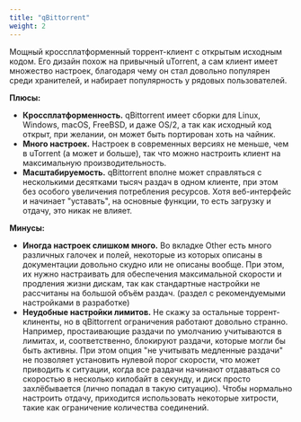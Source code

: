 ```yaml
---
title: "qBittorrent"
weight: 2
---
```

Мощный кроссплатформенный торрент-клиент с открытым исходным кодом. Его дизайн похож на привычный uTorrent, а сам клиент
имеет множество настроек, благодаря чему он стал довольно популярен среди хранителей, и набирает популярность у рядовых
пользователей.

**Плюсы:**

* **Кроссплатформенность.** qBittorrent имеет сборки для Linux, Windows, macOS, FreeBSD, и даже OS/2, а так как исходный
  код открыт, при желании, он может быть портирован хоть на чайник.
* **Много настроек.** Настроек в современных версиях не меньше, чем в uTorrent (а может и больше), так что можно
  настроить клиент на максимальную производительность.
* **Масштабируемость.** qBittorrent вполне может справляться с несколькими десятками тысяч раздач в одном клиенте, при
  этом без особого увеличения потребления ресурсов. Хотя веб-интерфейс и начинает "уставать", на основные функции, то
  есть загрузку и отдачу, это никак не влияет.

**Минусы:**

* **Иногда настроек слишком много.** Во вкладке Other есть много различных галочек и полей, некоторые из которых описаны
  в документации довольно скудно или не описаны вообще. При этом, их нужно настраивать для обеспечения максимальной
  скорости и продления жизни дискам, так как стандартные настройки не рассчитаны на большой объём раздач. (раздел с
  рекомендуемыми настройками в разработке)
* **Неудобные настройки лимитов.** Не скажу за остальные торрент-клиненты, но в qBittorrent ограничения работают
  довольно странно. Например, простаивающие раздачи по умолчанию учитываются в лимитах, и, соответственно, блокируют
  раздачи, которые могли бы быть активны. При этом опция "не учитывать медленные раздачи" не позволяет установить
  нулевой порог скорости, что может приводить к ситуации, когда все раздачи начинают отдаваться со скоростью в несколько
  килобайт в секунду, и диск просто захлёбывается (лично попадал в такую ситуацию). Чтобы нормально настроить отдачу,
  приходится использовать некоторые хитрости, такие как ограничение количества соединений.